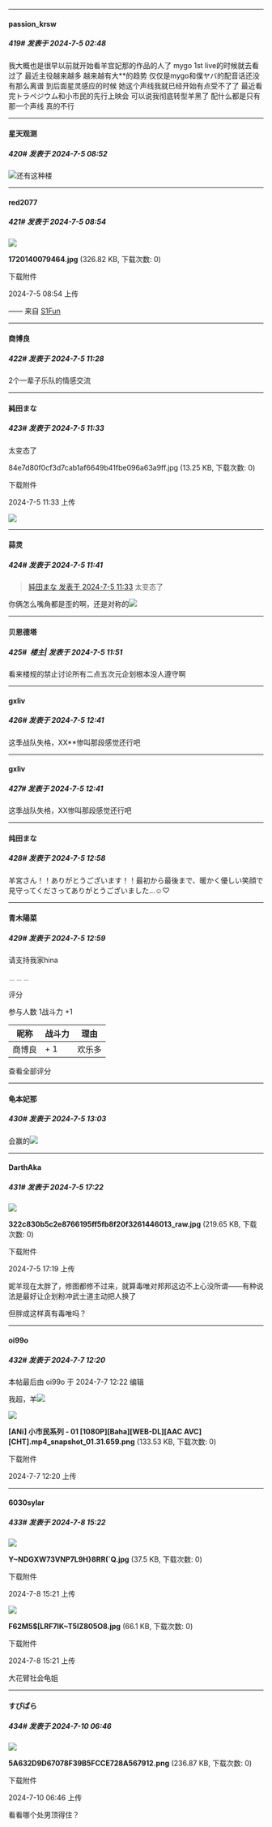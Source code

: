﻿
*****

####  passion_krsw  
##### 419#       发表于 2024-7-5 02:48

我大概也是很早以前就开始看羊宫妃那的作品的人了 mygo 1st live的时候就去看过了
最近主役越来越多 越来越有大**的趋势
仅仅是mygo和僕ヤバ的配音话还没有那么离谱 到后面星灵感应的时候 她这个声线我就已经开始有点受不了了
最近看完トラペジウム和小市民的先行上映会 可以说我彻底转型羊黑了 配什么都是只有那一个声线 真的不行


*****

####  星天观测  
##### 420#       发表于 2024-7-5 08:52

<img src="https://static.saraba1st.com/image/smiley/face2017/067.png" referrerpolicy="no-referrer">还有这种楼

*****

####  red2077  
##### 421#       发表于 2024-7-5 08:54

<img src="https://img.saraba1st.com/forum/202407/05/085427phcxco0ewc0i9zxa.jpg" referrerpolicy="no-referrer">

<strong>1720140079464.jpg</strong> (326.82 KB, 下载次数: 0)

下载附件

2024-7-5 08:54 上传

—— 来自 [S1Fun](https://s1fun.koalcat.com)


*****

####  商博良  
##### 422#       发表于 2024-7-5 11:28

2个一辈子乐队的情感交流


*****

####  純田まな  
##### 423#       发表于 2024-7-5 11:33

太变态了

84e7d80f0cf3d7cab1af6649b41fbe096a63a9ff.jpg
(13.25 KB, 下载次数: 0)

下载附件

2024-7-5 11:33 上传

<img src="https://img.saraba1st.com/forum/202407/05/123332o0d6d0yd2lp2loqx.jpg" referrerpolicy="no-referrer">


*****

####  蒜灵  
##### 424#       发表于 2024-7-5 11:41

<blockquote><a href="httphttps://bbs.saraba1st.com/2b/forum.php?mod=redirect&amp;goto=findpost&amp;pid=65488566&amp;ptid=2170136" target="_blank">純田まな 发表于 2024-7-5 11:33</a>
太变态了</blockquote>
你俩怎么嘴角都是歪的啊，还是对称的<img src="https://static.saraba1st.com/image/smiley/face2017/067.png" referrerpolicy="no-referrer">


*****

####  贝恩德塔  
##### 425#         楼主| 发表于 2024-7-5 11:51

看来楼规的禁止讨论所有二点五次元企划根本没人遵守啊


*****

####  gxliv  
##### 426#       发表于 2024-7-5 12:41

这季战队失格，XX**惨叫那段感觉还行吧

*****

####  gxliv  
##### 427#       发表于 2024-7-5 12:41

这季战队失格，XX惨叫那段感觉还行吧


*****

####  纯田まな  
##### 428#       发表于 2024-7-5 12:58

羊宮さん！！ありがとうございます！！最初から最後まで、暖かく優しい笑顔で見守ってくださってありがとうございました…☺️♡

*****

####  青木陽菜  
##### 429#       发表于 2024-7-5 12:59

请支持我家hina

﹍﹍﹍

评分

 参与人数 1战斗力 +1

|昵称|战斗力|理由|
|----|---|---|
| 商博良| + 1|欢乐多|

查看全部评分

*****

####  龟本妃那  
##### 430#       发表于 2024-7-5 13:03

会赢的<img src="https://static.saraba1st.com/image/smiley/face2017/036.png" referrerpolicy="no-referrer">


*****

####  DarthAka  
##### 431#       发表于 2024-7-5 17:22

<img src="https://img.saraba1st.com/forum/202407/05/171925evpqnjpf6z7kvzj3.jpg" referrerpolicy="no-referrer">

<strong>322c830b5c2e8766195ff5fb8f20f3261446013_raw.jpg</strong> (219.65 KB, 下载次数: 0)

下载附件

2024-7-5 17:19 上传

妮羊现在太胖了，修图都修不过来，就算毒唯对邦邦这边不上心没所谓——有种说法是最好让企划粉冲武士道主动把人换了

但胖成这样真有毒唯吗？


*****

####  oi99o  
##### 432#       发表于 2024-7-7 12:20

 本帖最后由 oi99o 于 2024-7-7 12:22 编辑 

我超，羊<img src="https://static.saraba1st.com/image/smiley/face2017/037.png" referrerpolicy="no-referrer">

<img src="https://img.saraba1st.com/forum/202407/07/122052z1s9ptzpt8kp8gk9.png" referrerpolicy="no-referrer">

<strong>[ANi] 小市民系列 - 01 [1080P][Baha][WEB-DL][AAC AVC][CHT].mp4_snapshot_01.31.659.png</strong> (133.53 KB, 下载次数: 0)

下载附件

2024-7-7 12:20 上传


*****

####  6030sylar  
##### 433#       发表于 2024-7-8 15:22

<img src="https://img.saraba1st.com/forum/202407/08/152151h72qbzpyr72v7aqe.jpg" referrerpolicy="no-referrer">

<strong>Y~NDGXW73VNP7L9H}8RR(`Q.jpg</strong> (37.5 KB, 下载次数: 0)

下载附件

2024-7-8 15:21 上传

<img src="https://img.saraba1st.com/forum/202407/08/152157nq0v1qt3qo3qj0at.jpg" referrerpolicy="no-referrer">

<strong>F62M5$[LRF7IK~T5IZ805O8.jpg</strong> (66.1 KB, 下载次数: 0)

下载附件

2024-7-8 15:21 上传

大花臂社会龟姐


*****

####  すぴぱら  
##### 434#       发表于 2024-7-10 06:46

<img src="https://img.saraba1st.com/forum/202407/10/064622hph1arwav1z9pvrc.png" referrerpolicy="no-referrer">

<strong>5A632D9D67078F39B5FCCE728A567912.png</strong> (236.87 KB, 下载次数: 0)

下载附件

2024-7-10 06:46 上传

看看哪个处男顶得住？


